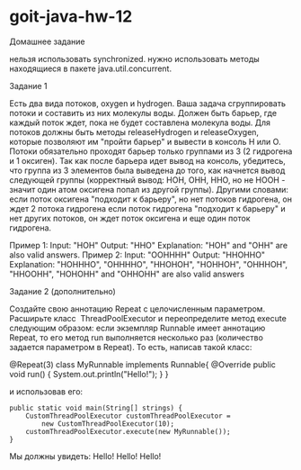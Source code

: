 # goit-java-hw-12

Домашнее задание

нельзя использовать synchronized.
нужно использовать методы находящиеся в пакете java.util.concurrent.


Задание 1

Есть два вида потоков,  oxygen и hydrogen. Ваша задача сгруппировать потоки и составить из них молекулы воды. Должен быть барьер, где каждый поток ждет, пока не будет составлена молекула воды. Для потоков должны быть методы releaseHydrogen и releaseOxygen, которые позволяют им "пройти барьер" и вывести в консоль Н или О. Потоки обязательно проходят барьер только группами из 3 (2 гидрогена и 1 оксиген). Так как после барьера идет вывод на консоль, убедитесь, что группа из 3 элементов была выведена до того, как начнется вывод следующей группы (корректный вывод: НОН, ОНН, ННО, но не НООН - значит один атом оксигена попал из другой группы).
Другими словами:
если поток оксигена "подходит к барьеру", но нет потоков гидрогена, он ждет 2 потока гидрогена
если поток гидрогена "подходит к барьеру" и нет других потоков, он ждет поток оксигена и еще один поток гидрогена.

Пример 1:
Input: "HOH"
Output: "HHO"
Explanation: "HOH" and "OHH" are also valid answers.
Пример 2:
Input: "OOHHHH"
Output: "HHOHHO"
Explanation: "HOHHHO", "OHHHHO", "HHOHOH", "HOHHOH", "OHHHOH", "HHOOHH", "HOHOHH" and "OHHOHH" are also valid answers


Задание 2 (дополнительно)

Создайте свою аннотацию Repeat с целочисленным параметром.
Расширьте класс ​ ThreadPoolExecutor​​ и переопределите метод ​execute следующим образом: если экземпляр Runnable имеет аннотацию Repeat, то его метод run выполняется несколько раз (количество задается параметром в Repeat).
То есть, написав такой класс:

@Repeat(3)
class MyRunnable implements Runnable{
    @Override
    public void run() {
        System.out.println("Hello!");
    }
}

и использовав его:

    public static void main(String[] strings) {
        CustomThreadPoolExecutor customThreadPoolExecutor = 
            new CustomThreadPoolExecutor(10);
        customThreadPoolExecutor.execute(new MyRunnable());
    }

Мы должны увидеть:
Hello!
Hello!
Hello!
